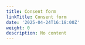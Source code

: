 ```yaml
---
title: Consent form
linkTitle: Consent form
date: '2025-04-24T16:18:00Z'
weight: 0
description: No content
---
```



